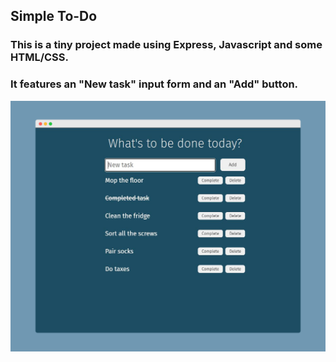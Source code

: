 ## Simple To-Do
### This is a tiny project made using Express, Javascript and some HTML/CSS.
### It features an "New task" input form and an "Add" button.

![Screenshot](/screenshot.png?raw=true "SCreenshot")
